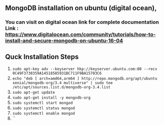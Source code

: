 ## MongoDB installation on ubuntu (digital ocean), 

### You can visit on digital ocean link for complete documentation Link : https://www.digitalocean.com/community/tutorials/how-to-install-and-secure-mongodb-on-ubuntu-16-04


## Quck Installation Steps

1. `sudo apt-key adv --keyserver hkp://keyserver.ubuntu.com:80 --recv 0C49F3730359A14518585931BC711F9BA15703C6`
2. `echo "deb [ arch=amd64,arm64 ] http://repo.mongodb.org/apt/ubuntu xenial/mongodb-org/3.4 multiverse" | sudo tee /etc/apt/sources.list.d/mongodb-org-3.4.list`
3. `sudo apt-get update`
4. `sudo apt-get install -y mongodb-org`
5. `sudo systemctl start mongod`
6. `sudo systemctl status mongod`
7. `sudo systemctl enable mongod`
8. ``


